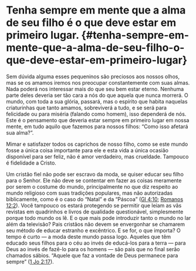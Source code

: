 # Tenha sempre em mente que a alma de seu filho é o que deve estar em primeiro lugar. {#tenha-sempre-em-mente-que-a-alma-de-seu-filho-o-que-deve-estar-em-primeiro-lugar}

Sem dúvida alguma esses pequeninos são preciosos aos nossos olhos, mas se os amamos iremos nos preocupar constantemente com suas almas. Nada poderá nos interessar mais do que seu bem estar eterno. Nenhuma parte deles deveria ser tão cara a nós do que aquela que nunca morrerá. O mundo, com toda a sua glória, passará, mas o espírito que habita naquelas criaturinhas que tanto amamos, sobreviverá a tudo, e se será para felicidade ou para miséria (falando como homem), isso dependerá de nós. Este é o pensamento que deveria estar sempre em primeiro lugar em nossa mente, em tudo aquilo que fazemos para nossos filhos: “Como isso afetará sua alma?”.

Mimar e satisfazer todos os caprichos de nosso filho, como se este mundo fosse a única coisa importante para ele e esta vida a única ocasião disponível para ser feliz, não é amor verdadeiro, mas crueldade. Tampouco é fidelidade a Cristo.

Um cristão fiel não pode ser escravo da moda, se quiser educar seu filho para o Senhor. Ele não deve se contentar em fazer as coisas meramente por serem o costume do mundo, principalmente no que diz respeito ao mundo religioso com suas tradições populares, mas não autorizadas biblicamente, como é o caso do “Natal” e da “Páscoa” ([Gl 4:10](http://bibliaonline.com.br/acf/gl/4/10); [Romanos 12:2](http://bibliaonline.com.br/acf/rm/12/2)). Você tampouco os estará protegendo se permitir que leiam as vãs revistas em quadrinhos e livros de qualidade questionável, simplesmente porque todo mundo os lê. E o que mais pode introduzir tanto o mundo no lar além da televisão? Pais cristãos não devem se envergonhar se chamarem seu método de educar estranho e excêntrico. E se for, o que importa? O tempo é curto — a moda deste mundo passa logo. Aqueles que têm educado seus filhos para o céu ao invés de educá-los para a terra — para Deus ao invés de fazê-lo para os homens — são pais que no final serão chamados sábios. “Aquele que faz a vontade de Deus permanece para sempre” ([1 Jo 2:17](http://bibliaonline.com.br/acf/1jo/2/17)).